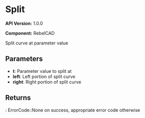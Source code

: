 # Split

**API Version:** 1.0.0

**Component:** RebelCAD

Split curve at parameter value

## Parameters

- **t**: Parameter value to split at
- **left**: Left portion of split curve
- **right**: Right portion of split curve

## Returns

: ErrorCode::None on success, appropriate error code otherwise

